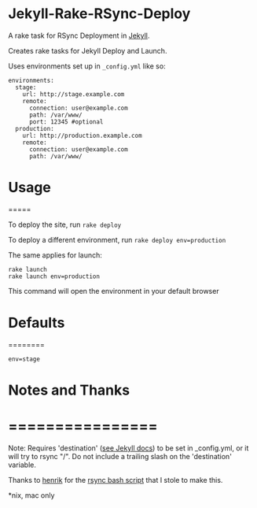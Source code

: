 Jekyll-Rake-RSync-Deploy
========================

A rake task for RSync Deployment in [Jekyll](http://jekyllrb.com/).

Creates rake tasks for Jekyll Deploy and Launch.

Uses environments set up in `_config.yml` like so:

    environments:
      stage:
        url: http://stage.example.com
        remote:
          connection: user@example.com
          path: /var/www/
          port: 12345 #optional
      production:
        url: http://production.example.com
        remote:
          connection: user@example.com
          path: /var/www/

Usage
=====
=====

To deploy the site, run `rake deploy`

To deploy a different environment, run `rake deploy env=production`

The same applies for launch:

    rake launch
    rake launch env=production

This command will open the environment in your default browser

Defaults
========
========

`env=stage`

Notes and Thanks
================
================
================

Note: Requires 'destination' ([see Jekyll docs](https://github.com/mojombo/jekyll/wiki/Configuration)) to be set in _config.yml, or it will try to rsync "/". Do not include a trailing slash on the 'destination' variable.

Thanks to [henrik](https://github.com/henrik) for the [rsync bash script](https://github.com/henrik/henrik.nyh.se/blob/master/tasks/deploy) that I stole to make this.

*nix, mac only
